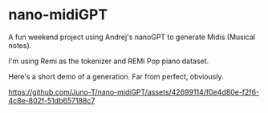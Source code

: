 # nano-midiGPT

A fun weekend project using Andrej's nanoGPT to generate Midis (Musical notes).

I'm using Remi as the tokenizer and REMI Pop piano dataset.

Here's a short demo of a generation. Far from perfect, obviously.

https://github.com/Juno-T/nano-midiGPT/assets/42699114/f0e4d80e-f2f6-4c8e-802f-51db657188c7

